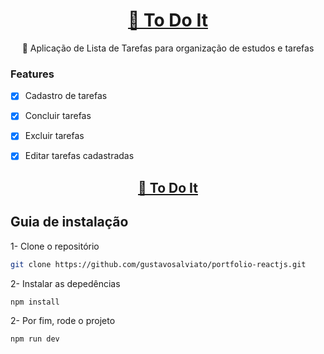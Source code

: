 <h1 align="center">
    <a href="https://todoitdev.netlify.app">🔗 To Do It</a>
</h1>

<p align="center">🚀 Aplicação de Lista de Tarefas para organização de estudos e tarefas</p>

### Features

- [x] Cadastro de tarefas
- [x] Concluir tarefas
- [x] Excluir tarefas
- [x] Editar tarefas cadastradas


<h2 align="center">
    <a href="https://todoitdev.netlify.app">🔗 To Do It</a>
</h2>


## Guia de instalação

1- Clone o repositório
```sh
git clone https://github.com/gustavosalviato/portfolio-reactjs.git
```

2- Instalar as depedências
```js
npm install
```

2- Por fim, rode o projeto
```js
npm run dev
```
